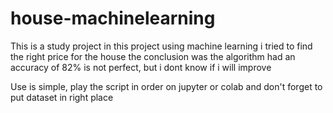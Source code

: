 # house-machinelearning

This is a study project
in this project using machine learning i tried to find the right price for the house the conclusion was the algorithm had an accuracy of 82% is not perfect, but i dont know if i will improve

Use is simple, play the script in order on jupyter or colab and don't forget to put dataset in right place  
